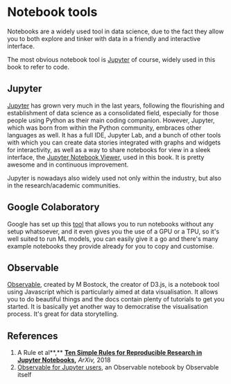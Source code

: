 # Notebook tools

Notebooks are a widely used tool in data science, due to the fact they allow you to both explore and tinker with data in a friendly and interactive interface.   
  
The most obvious notebook tool is [Jupyter](https://jupyter.org/) of course, widely used in this book to refer to code.

## Jupyter

[Jupyter](https://jupyter.org/) has grown very much in the last years, following the flourishing and establishment of data science as a consolidated field, especially for those people using Python as their main coding companion. However, Jupyter, which was born from within the Python community, embraces other languages as well. It has a full IDE, Jupyter Lab, and a bunch of other tools with which you can create data stories integrated with graphs and widgets for interactivity, as well as a way to share notebooks for view in a sleek interface, the [Jupyter Notebook Viewer](https://nbviewer.jupyter.org/), used in this book.  It is pretty awesome and in continuous improvement.

Jupyter is nowadays also widely used not only within the industry, but also in the research/academic communities. 

## Google Colaboratory

Google has set up this [tool](https://colab.research.google.com/notebooks/intro.ipynb) that allows you to run notebooks without any setup whatsoever, and it even gives you the use of a GPU or a TPU, so it's well suited to run ML models, you can easily give it a go and there's many example notebooks they provide already for you to copy and customise. 

## Observable

[Observable](https://observablehq.com/), created by M Bostock, the creator of D3.js, is a notebook tool using Javascript which is particularly aimed at data visualisation. It allows you to do beautiful things and the docs contain plenty of tutorials to get you started. It is basically yet another way to democratise the visualisation process. It's great for data storytelling.

## References

1. A Rule et al**,** [**Ten Simple Rules for Reproducible Research in Jupyter Notebooks**](https://arxiv.org/abs/1810.08055)**,** _ArXiv,_ 2018
2. [Observable for Jupyter users](https://observablehq.com/@observablehq/observable-for-jupyter-users?collection=@observablehq/observable-for-jupyter-users), an Observable notebook by Observable itself



